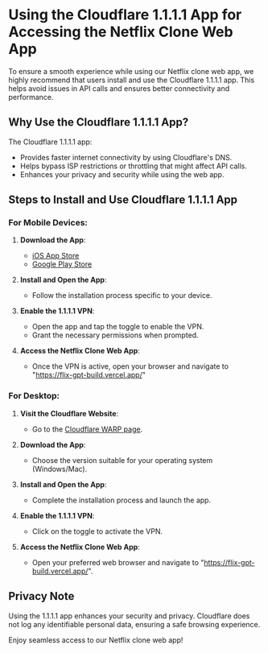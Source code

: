 # Using the Cloudflare 1.1.1.1 App for Accessing the Netflix Clone Web App

To ensure a smooth experience while using our Netflix clone web app, we highly recommend that users install and use the Cloudflare 1.1.1.1 app. This helps avoid issues in API calls and ensures better connectivity and performance.

## Why Use the Cloudflare 1.1.1.1 App?

The Cloudflare 1.1.1.1 app:
- Provides faster internet connectivity by using Cloudflare's DNS.
- Helps bypass ISP restrictions or throttling that might affect API calls.
- Enhances your privacy and security while using the web app.

## Steps to Install and Use Cloudflare 1.1.1.1 App

### For Mobile Devices:
1. **Download the App**:
   - [iOS App Store](https://apps.apple.com/app/id1423538627)
   - [Google Play Store](https://play.google.com/store/apps/details?id=com.cloudflare.onedotonedotonedotone)

2. **Install and Open the App**:
   - Follow the installation process specific to your device.

3. **Enable the 1.1.1.1 VPN**:
   - Open the app and tap the toggle to enable the VPN.
   - Grant the necessary permissions when prompted.

4. **Access the Netflix Clone Web App**:
   - Once the VPN is active, open your browser and navigate to "https://flix-gpt-build.vercel.app/"

### For Desktop:
1. **Visit the Cloudflare Website**:
   - Go to the [Cloudflare WARP page](https://1.1.1.1/).

2. **Download the App**:
   - Choose the version suitable for your operating system (Windows/Mac).

3. **Install and Open the App**:
   - Complete the installation process and launch the app.

4. **Enable the 1.1.1.1 VPN**:
   - Click on the toggle to activate the VPN.

5. **Access the Netflix Clone Web App**:
   - Open your preferred web browser and navigate to "https://flix-gpt-build.vercel.app/".

## Privacy Note
Using the 1.1.1.1 app enhances your security and privacy. Cloudflare does not log any identifiable personal data, ensuring a safe browsing experience.

Enjoy seamless access to our Netflix clone web app!


